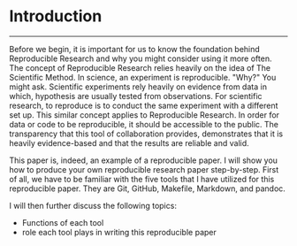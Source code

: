 # Introduction

--------------------

Before we begin, it is important for us to know the foundation behind Reproducible Research and why you might consider using it more often. The concept of Reproducible Research relies heavily on the idea of The Scientific Method. In science, an experiment is reproducible. "Why?" You might ask. Scientific experiments rely heavily on evidence from data in which, hypothesis are usually tested from observations. For scientific research, to reproduce is to conduct the same experiment with a different set up. This similar concept applies to Reproducible Research. In order for data or code to be reproducible, it should be accessible to the public. The transparency that this tool of collaboration provides, demonstrates that it is heavily evidence-based and that the results are reliable and valid.  

This paper is, indeed, an example of a reproducible paper. I will show you how to produce your own reproducible research paper step-by-step. First of all, we have to be familiar with the five tools that I have utilized for this reproducible paper. They are Git, GitHub, Makefile, Markdown, and pandoc.  


I will then further discuss the following topics: 

* Functions of each tool
* role each tool plays in writing this reproducible paper

